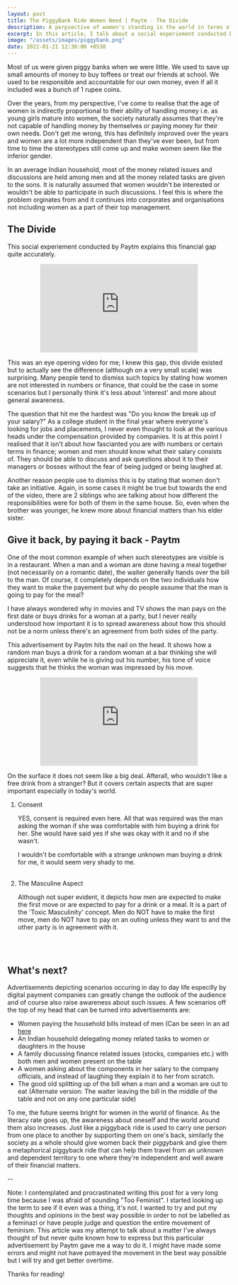 ```yaml
---
layout: post
title: The PiggyBank Ride Women Need | Paytm - The Divide
description: A perpsective of women's standing in the world in terms of financial matters
excerpt: In this article, I talk about a social experiement conducted by Paytm that depicts how vast the gap is between men and women when it comes to financial matters and a recent advertisement released by them that tackles one of the small stereotypes surrounding women.
image: "/assets/images/piggybank.png"
date: 2022-01-21 12:30:00 +0530
---
```


Most of us were given piggy banks when we were little. We used to save up small amounts of money to buy toffees or treat our friends at school. We used to be responsible and accountable for our own money, even if all it included was a bunch of 1 rupee coins. 

Over the years, from my perspective, I've come to realise that the age of women is indirectly proportional to their ability of handling money i.e. as young girls mature into women, the society naturally assumes that they're not capable of handling money by themselves or paying money for their own needs. Don't get me wrong, this has definitely improved over the years and women are a lot more independent than they've ever been, but from time to time the stereotypes still come up and make women seem like the inferior gender.

In an average Indian household, most of the money related issues and discussions are held among men and all the money related tasks are given to the sons. It is naturally assumed that women wouldn't be interested or wouldn't be able to participate in such discussions. I feel this is where the problem orginates from and it continues into corporates and organisations not including women as a part of their top management.

## The Divide
This social experiement conducted by Paytm explains this financial gap quite accurately. 

<center><iframe 
			src="https://www.youtube-nocookie.com/embed/F9CLFiPnOd8?modestbranding=1&rel=0&theme=light&color=white"
			allowfullscreen="" frameborder="0" height="200px" width="355.56px"></iframe></center>


This was an eye opening video for me; I knew this gap, this divide existed but to actually see the difference (although on a very small scale) was surprising. Many people tend to dismiss such topics by stating how women are not interested in numbers or finance, that could be the case in some scenarios but I personally think it's less about 'interest' and more about general awareness.

The question that hit me the hardest was "Do you know the break up of your salary?" As a college student in the final year where everyone's looking for jobs and placements, I never even thought to look at the various heads under the compensation provided by companies. It is at this point I realised that it isn't about how fascianted you are with numbers or certain terms in finance; women and men should know what their salary consists of. They should be able to discuss and ask questions about it to their managers or bosses without the fear of being judged or being laughed at.

Another reason people use to dismiss this is by stating that women don't take an initiative. Again, in some cases it might be true but towards the end of the video, there are 2 siblings who are talking about how different the responsibilities were for both of them in the same house. So, even when the brother was younger, he knew more about financial matters than his elder sister.

## Give it back, by paying it back - Paytm

One of the most common example of when such stereotypes are visible is in a restaurant. When a man and a woman are done having a meal together (not necessarily on a romantic date), the waiter generally hands over the bill to the man. Of course, it completely depends on the two individuals how they want to make the payement but why do people assume that the man is going to pay for the meal? 

I have always wondered why in movies and TV shows the man pays on the first date or buys drinks for a woman at a party, but I never really understood how important it is to spread awareness about how this should not be a norm unless there's an agreement from both sides of the party.

This advertisement by Paytm hits the nail on the head. It shows how a random man buys a drink for a random woman at a bar thinking she will appreciate it, even while he is giving out his number, his tone of voice suggests that he thinks the woman was impressed by his move.

<center><iframe 
			src="https://www.youtube-nocookie.com/embed/g0Alzlt7Akc?modestbranding=1&rel=0&theme=light&color=white"
			allowfullscreen="" frameborder="0" height="200px" width="355.56px"></iframe></center>


On the surface it does not seem like a big deal. Afterall, who wouldn't like a free drink from a stranger? But it covers certain aspects that are super important especially in today's world.

<ol> <li > Consent </li>

YES, consent is required even here. All that was required was the man asking the woman if she was comfortable with him buying a drink for her. She would have said yes if she was okay with it and no if she wasn't. 

I wouldn't be comfortable with a strange unknown man buying a drink for me, it would seem very shady to me. 
<br><br>
<li> The Masculine Aspect </li>

Although not super evident, it depicts how men are expected to make the first move or are expected to pay for a drink or a meal. It is a part of the 'Toxic Masculinity' concept. Men do NOT have to make the first move, men do NOT have to pay on an outing unless they want to and the other party is in agreement with it. 
</ol>
<br><br>

## What's next?

Advertisements depicting scenarios occuring in day to day life especilly by digital payment companies can greatly change the outlook of the audience and of course also raise awareness about such issues. A few scenarios off the top of my head that can be turned into advertisements are:
- Women paying the household bills instead of men (Can be seen in an ad <a href="https://youtu.be/CyoVyvAM6b8?t=49"> here </a>
- An Indian household delegating money related tasks to women or daughters in the house
- A family discussing finance related issues (stocks, companies etc.) with both men and women present on the table
- A women asking about the components in her salary to the company officials, and instead of laughing they explain it to her from scratch.
- The good old splitting up of the bill when a man and a woman are out to eat (Alternate version: The waiter leaving the bill in the middle of the table and not on any one particular side)

To me, the future seems bright for women in the world of finance. As the literacy rate goes up, the awareness about oneself and the world around them also increases. Just like a piggyback ride is used to carry one person from one place to another by supporting them on one's back, similarly the society as a whole should give women back their piggybank and give them a metaphorical piggyback ride that can help them travel from an unknown and dependent territory to one where they're independent and well aware of their financial matters.

--

Note: I contemplated and procrastinated writing this post for a very long time because I was afraid of sounding "Too Feminist". I started looking up the term to see if it even was a thing, it's not. I wanted to try and put my thoughts and opinions in the best way possible in order to not be labelled as a feminazi or have people judge and question the entire movement of feminism. This article was my attempt to talk about a matter I've always thought of but never quite known how to express but this particular advertisement by Paytm gave me a way to do it. I might have made some errors and might not have potrayed the movement in the best way possible but I will try and get better overtime. 

Thanks for reading!

